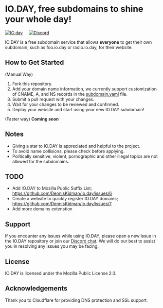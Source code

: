 # IO.DAY, free subdomains to shine your whole day!

[![IO.day](https://i.imgur.com/nEceukl.png)](https://blog.google/outreach-initiatives/entrepreneurs/today-dotday/) &nbsp; &nbsp; [![Discord](https://i.imgur.com/1NagNiU.png)](https://discord.gg/ZTQK3W2j42)

IO.DAY is a free subdomain service that allows **everyone** to get their own subdomain, such as foo.io.day or radio.io.day, for their website.



## How to Get Started
(Manual Way)
1. Fork this repository.
2. Add your domain name information, we currently support customization of CNAME, A, and NS records in the [subdomain.yaml](https://github.com/DennisKidman/io.day/blob/main/subdomain.yml) file.
3. Submit a pull request with your changes.
4. Wait for your changes to be reviewed and confirmed.
5. Deploy your website and start using your new IO.DAY subdomain!

(Faster way)
**Coming soon**

## Notes
* Giving a star to IO.DAY is appreciated and helpful to the project.
* To avoid name collisions, please check before applying.
* Politically sensitive, violent, pornographic and other illegal topics are not allowed for the subdomains.

## TODO
* Add IO.DAY to Mozilla Public Suffix List; https://github.com/DennisKidman/io.day/issues/6
* Create a website to quickly register IO.DAY domains; https://github.com/DennisKidman/io.day/issues/7
* Add more domains extenstion

## Support
If you encounter any issues while using IO.DAY, please open a new issue in the IO.DAY repository or join our [Discord chat](https://discord.gg/ZTQK3W2j42). We will do our best to assist you in resolving any issues you may be facing.

## License
IO.DAY is licensed under the Mozilla Public License 2.0.

## Acknowledgements
Thank you to Cloudflare for providing DNS protection and SSL support. 
